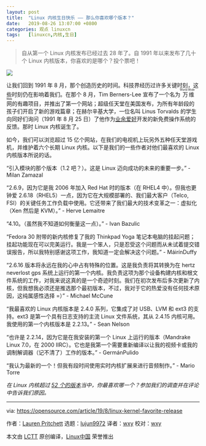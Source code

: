 ```yaml
---
layout: post
title:	"Linux 内核生日快乐 —— 那么你喜欢哪个版本？"
date:	2019-08-26 13:07:00 +0800 
categories:	观点 linuxcn 
tags:	[linuxcn,内核,生日]
---
```




> 
> 自从第一个 Linux 内核发布已经过去 28 年了。自 1991 年以来发布了几十个 Linux 内核版本，你喜欢的是哪个？投个票吧！
> 
> 
> 


![](/Asserts/Images//attachment/album/201908/26/130737prpx6sc6sh3hkhrx.jpg)


让我们回到 1991 年 8 月，那个创造历史的时间。科技界经历过许多关键时刻，这些时刻仍在影响着我们。在那个 8 月，Tim Berners-Lee 宣布了一个名为<ruby> 万维网 <rt>  World Wide Web </rt></ruby>的有趣项目，并推出了第一个网站；超级任天堂在美国发布，为所有年龄段的孩子们开启了新的游戏篇章；在赫尔辛基大学，一位名叫 Linus Torvalds 的学生向同好们询问（1991 年 8 月 25 日）了他作为[业余爱好](http://lkml.iu.edu/hypermail/linux/kernel/1908.3/00457.html)开发的新免费操作系统的反馈。那时 Linux 内核诞生了。


如今，我们可以浏览超过 15 亿个网站，在我们的电视机上玩另外五种任天堂游戏机，并维护着六个长期 Linux 内核。以下是我们的一些作者对他们最喜欢的 Linux 内核版本所说的话。


“引入模块的那个版本（1.2 吧？）。这是 Linux 迈向成功的未来的重要一步。” - Milan Zamazal


“2.6.9，因为它是我 2006 年加入 Red Hat 时的版本（在 RHEL4 中）。但我也更钟爱 2.6.18（RHEL5）一点，因为它在大规模部署的、我们最大客户（Telco, FSI）的关键任务工作负载中使用。它还带来了我们最大的技术变革之一：虚拟化（Xen 然后是 KVM）。” - Herve Lemaitre


“4.10。（虽然我不知道如何衡量这一点）。” - Ivan Bazulic


“Fedora 30 附带的新内核修复了我的 Thinkpad Yoga 笔记本电脑的挂起问题；挂起功能现在可以完美运行。我是一个笨人，只是忍受这个问题而从未试着提交错误报告，所以我特别感谢这项工作，我知道一定会解决这个问题。” - MáirínDuffy


“2.6.16 版本将永远在我的心中占有特殊的位置。这是我负责将其转换为在 hertz neverlost gps 系统上运行的第一个内核。我负责这项为那个设备构建内核和根文件系统的工作，对我来说这真的是一个奇迹时刻。我们在初次发布后多次更新了内核，但我想我必须还是推选那个最初版本，不过，我对于它的热爱没有任何技术原因，这纯属感性选择 =）” - Michael McCune


“我最喜欢的 Linux 内核版本是 2.4.0 系列，它集成了对 USB、LVM 和 ext3 的支持。ext3 是第一个具有日志支持的主流 Linux 文件系统，其从 2.4.15 内核可用。我使用的第一个内核版本是 2.2.13。” - Sean Nelson


“也许是 2.2.14，因为它是在我安装的第一个 Linux 上运行的版本（Mandrake Linux 7.0，在 2000 IIRC）。它也是我第一个需要重新编译以让我的视频卡或我的调制解调器（记不清了）工作的版本。” - GermánPulido


“我认为最新的一个！但我有段时间使用实时内核扩展来进行音频制作。” - Mario Torre


*在 Linux 内核超过 [52 个的版本](http://phb-crystal-ball.org/)当中，你最喜欢哪一个？参加我们的调查并在评论中告诉我们原因。*




---


via: <https://opensource.com/article/19/8/linux-kernel-favorite-release>


作者：[Lauren Pritchett](https://opensource.com/users/lauren-pritchetthttps://opensource.com/users/sethhttps://opensource.com/users/luis-ibanezhttps://opensource.com/users/mhayden) 选题：[lujun9972](https://github.com/lujun9972) 译者：[wxy](https://github.com/wxy) 校对：[wxy](https://github.com/wxy)


本文由 [LCTT](https://github.com/LCTT/TranslateProject) 原创编译，[Linux中国](https://linux.cn/) 荣誉推出

